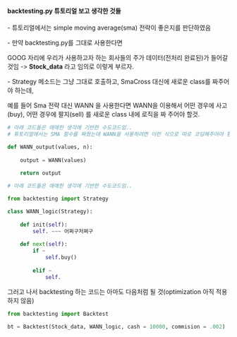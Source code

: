 #### backtesting.py 튜토리얼 보고 생각한 것들     



\- 튜토리얼에서는 simple moving average(sma) 전략이 좋은지를 판단하였음



\- 만약 backtesting.py를 그대로 사용한다면  

GOOG 자리에 우리가 사용하고자 하는 회사들의 주가 데이터(전처리 완료된)가 들어갈 것임  -> __Stock_data__ 라고 임의로 이렇게 부르자. 

\- Strategy 메소드는 그냥 그대로 호출하고, SmaCross 대신에 새로운 class를 짜주어야 하는데, 

예를 들어 Sma 전략 대신 WANN 을 사용한다면 WANN을 이용해서 어떤 경우에 사고(buy), 어떤 경우에 팔지(sell) 를 새로운 class 내에 로직을 짜 주어야 할것.  



````python
# 아래 코드들은 애매한 생각에 기반한 수도코드임.. 
# 튜토리얼에서는 SMA 함수를 짜줬는데 WANN을 사용하려면 이런 식으로 따로 코딩해주어야 함  

def WANN_output(values, n):
	
	output = WANN(values)
	
	return output  
````



```python
# 아래 코드들은 애매한 생각에 기반한 수도코드임.. 

from backtesting import Strategy 

class WANN_logic(Strategy):
	
	def init(self):
		self. ~~~ 어쩌구저쩌구
		
	def next(self):
		if ~
			self.buy()
		
		elif ~
			self.
```



 그러고 나서 backtesting 하는 코드는 아마도 다음처럼 될 것(optimization 아직 적용하지 않음)  

```python
from backtesting import Backtest

bt = Backtest(Stock_data, WANN_logic, cash = 10000, commision = .002)
```



